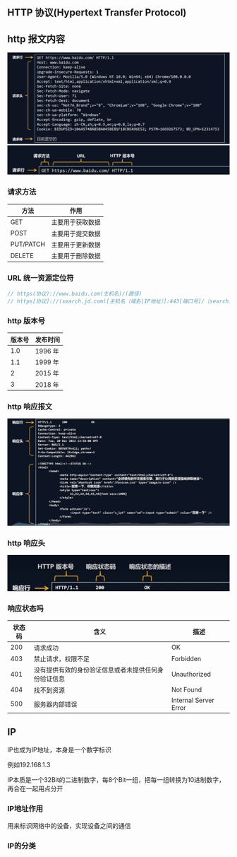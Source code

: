 ## HTTP 协议(Hypertext Transfer Protocol)

## http 报文内容

![http请求报文](/http.png)
![http请求行](/请求行.png)

### 请求方法

| 方法      | 作用             |
| --------- | ---------------- |
| GET       | 主要用于获取数据 |
| POST      | 主要用于提交数据 |
| PUT/PATCH | 主要用于更新数据 |
| DELETE    | 主要用于删除数据 |

### URL 统一资源定位符

```js
// https(协议)://www.baidu.com(主机名)/(路径)
// https[协议]://(search.jd.com)[主机名（域名|IP地址）]:443[端口号]/（search）[路径]?（keyword=oneplus&psort=3）[查询字符串]
```

### http 版本号

| 版本号 | 发布时间 |
| ------ | -------- |
| 1.0    | 1996 年  |
| 1.1    | 1999 年  |
| 2      | 2015 年  |
| 3      | 2018 年  |

### http 响应报文

![http响应报文](/http响应报文.png)

### http 响应头

![http响应头](/http响应头.png)

### 响应状态吗

| 状态码 | 含义           | 描述                  |
| ------ | -------------- | --------------------- |
| 200    | 请求成功       | OK                    |
| 403    | 禁止请求，权限不足       | Forbidden             |
| 401    |   没有提供有效的身份验证信息或者未提供任何身份验证信息    | Unauthorized             |
| 404    | 找不到资源     | Not Found             |
| 500    | 服务器内部错误 | Internal Server Error |


## IP

IP也成为IP地址，本身是一个数字标识

例如192.168.1.3

IP本质是一个32Bit的二进制数字，每8个Bit一组，把每一组转换为10进制数字，再合在一起用点分开

### IP地址作用
用来标识网络中的设备，实现设备之间的通信

### IP的分类